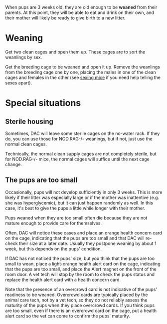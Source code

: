<!-- TITLE: Mouse Weaning -->

When pups are 3 weeks old, they are old enough to be **weaned** from their parents. At this point, they will be able to eat and drink on their own, and their mother will likely be ready to give birth to a new litter.

# Weaning
Get two clean cages and open them up. These cages are to sort the weanlings by sex.

Get the breeding cage to be weaned and open it up. Remove the weanlings from the breeding cage one by one, placing the males in one of the clean cages and females in the other (see [sexing mice](/mouses/sexing) if you need help telling the sexes apart). 


# Special situations
## Sterile housing
Sometimes, DAC will leave some sterile cages on the no-water rack. If they do, you can use those for NOD.RAG-/- weanings, but if not, just use the normal clean cages.

Technically, the normal clean supply cages are not completely sterile, but for NOD.RAG-/- mice, the normal cages will suffice until the next cage change. 
## The pups are too small
Occasionally, pups will not develop sufficiently in only 3 weeks. This is more likely if their litter was especially large or if the mother was inattentive (e.g. she was hyperglycemic), but it can just happen randomly as well. In this case, it's best to give the pups a little while longer with their mother.

Pups weaned when they are too small often die because they are not mature enough to provide care for themselves.

Often, DAC will notice these cases and place an orange health concern card on the cage, indicating that the pups are too small and that DAC will re-check their size at a later date. Usually they postpone weaning by about 1 week, but this depends on the pups' condition.

If DAC has not noticed the pups' size, but you think that the pups are too small to wean, place a light-orange health alert card on the cage, indicating that the pups are too small, and place the Alert magnet on the front of the room door. A vet tech will stop by the room to check the pups status and replace the health alert card with a health concern card.

Note that the presence of an overcrowd card is not indicative of the pups' readiness to be weaned. Overcrowd cards are typically placed by the animal care tech, not by a vet tech, so they do not reliably assess the maturity of the pups when they place overcrowd cards. If you think pups are too small, even if there is an overcrowd card on the cage, put a health alert card so the vet can come to confirm the pups' maturity.